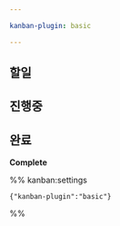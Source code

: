 ```yaml
---

kanban-plugin: basic

---
```


## 할일



## 진행중



## 완료

**Complete**




%% kanban:settings
```
{"kanban-plugin":"basic"}
```
%%